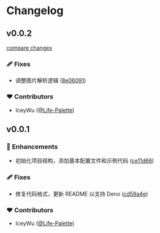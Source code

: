 # Changelog

## v0.0.2

[compare changes](https://github.com/IceyWu/life-palette-utils/compare/v0.0.1...v0.0.2)

### 🩹 Fixes

- 调整图片解析逻辑 ([8e06091](https://github.com/IceyWu/life-palette-utils/commit/8e06091))

### ❤️ Contributors

- IceyWu ([@Life-Palette](http://github.com/Life-Palette))

## v0.0.1

### 🚀 Enhancements

- 初始化项目结构，添加基本配置文件和示例代码 ([ce11d66](https://github.com/IceyWu/life-palette-utils/commit/ce11d66))

### 🩹 Fixes

- 修复代码格式，更新 README 以支持 Deno ([cd59a4e](https://github.com/IceyWu/life-palette-utils/commit/cd59a4e))

### ❤️ Contributors

- IceyWu ([@Life-Palette](http://github.com/Life-Palette))
